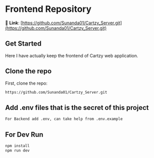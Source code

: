 # Frontend Repository
🔗 **Link**: [https://github.com/Sunanda01/Cartzy_Server.git](https://github.com/Sunanda01/Cartzy_Server.git)

## Get Started
Here I have actually keep the frontend of Cartzy web application.

## Clone the repo
First, clone the repo:
```bash
https://github.com/Sunanda01/Cartzy_Server.git
```

## Add .env files that is the secret of this project
```bash
For Backend add .env, can take help from .env.example
```

## For Dev Run
```bash
npm install
npm run dev
```
